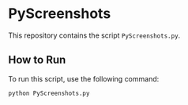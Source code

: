 # PyScreenshots
This repository contains the script `PyScreenshots.py`.
## How to Run
To run this script, use the following command:
```bash
python PyScreenshots.py
```
